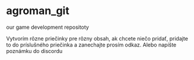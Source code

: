 # agroman_git
our game development repositoty

Vytvorím rôzne priečinky pre rôzny obsah, ak chcete niečo pridať, pridajte to do príslušného priečinka a zanechajte prosím odkaz. Alebo napíšte poznámku do discordu
